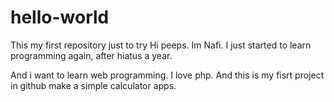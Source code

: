 # hello-world
This my first repository just to try
Hi peeps. Im Nafi. I just started to learn programming again, after hiatus a year.

And i want to learn web programming. I love php. And this is my fisrt project in github make a simple calculator apps.
